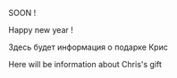 SOON !

Happy new year !

Здесь будет информация о подарке Крис


Here will be information about Chris's gift
